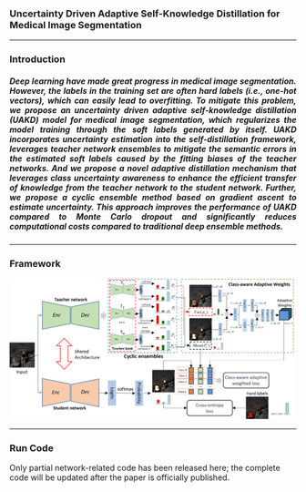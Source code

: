 ### Uncertainty Driven Adaptive Self-Knowledge Distillation for Medical Image Segmentation
------
### Introduction 

<div style="text-align: justify;"> 

##### Deep learning have made great progress in medical image segmentation. However, the labels in the training set are often hard labels (i.e., one-hot vectors), which can easily lead to overfitting. To mitigate this problem, we propose an uncertainty driven adaptive self-knowledge distillation (UAKD) model for medical image segmentation, which regularizes the model training through the soft labels generated by itself. UAKD incorporates uncertainty estimation into the self-distillation framework, leverages teacher network ensembles to mitigate the semantic errors in the estimated soft labels caused by the fitting biases of the teacher networks. And we propose a novel adaptive distillation mechanism that leverages class uncertainty awareness to enhance the efficient transfer of knowledge from the teacher network to the student network. Further, we propose a cyclic ensemble method based on gradient ascent to estimate uncertainty. This approach improves the performance of UAKD compared to Monte Carlo dropout and significantly reduces computational costs compared to traditional deep ensemble methods.

</div>

------
### Framework

<img src="https://github.com/Guoxt/UAKD/blob/main/img00.png" alt="Image Alt Text" style="width:1000px; height:auto;">

------
### Run Code

Only partial network-related code has been released here; the complete code will be updated after the paper is officially published.

